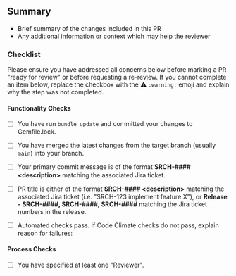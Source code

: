 ## Summary
- Brief summary of the changes included in this PR
- Any additional information or context which may help the reviewer
 
### Checklist
Please ensure you have addressed all concerns below before marking a PR "ready for review" or before requesting a re-review. If you cannot complete an item below, replace the checkbox with the ⚠️ `:warning:` emoji and explain why the step was not completed.
 
#### Functionality Checks

- [ ] You have run `bundle update` and committed your changes to Gemfile.lock.
 
- [ ] You have merged the latest changes from the target branch (usually `main`) into your branch.
  
- [ ] Your primary commit message is of the format **SRCH-#### \<description\>** matching the associated Jira ticket.

- [ ] PR title is either of the format **SRCH-#### \<description\>** matching the associated Jira ticket (i.e. "SRCH-123 implement feature X"), or **Release - SRCH-####, SRCH-####, SRCH-####** matching the Jira ticket numbers in the release.
 
- [ ] Automated checks pass. If Code Climate checks do not pass, explain reason for failures:
 
#### Process Checks

- [ ] You have specified at least one "Reviewer".